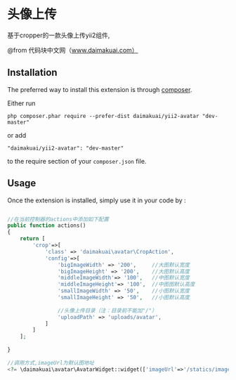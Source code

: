 头像上传
====
基于cropper的一款头像上传yii2组件,

@from 代码块中文网（www.daimakuai.com）

Installation
------------

The preferred way to install this extension is through [composer](http://getcomposer.org/download/).

Either run

```
php composer.phar require --prefer-dist daimakuai/yii2-avatar "dev-master"
```

or add

```
"daimakuai/yii2-avatar": "dev-master"
```

to the require section of your `composer.json` file.


Usage
-----

Once the extension is installed, simply use it in your code by  :

```php

//在当前控制器的actions中添加如下配置
public function actions()
{
    return [
        'crop'=>[
            'class' => 'daimakuai\avatar\CropAction',
            'config'=>[
                'bigImageWidth' => '200',     //大图默认宽度
                'bigImageHeight' => '200',    //大图默认高度
                'middleImageWidth'=> '100',   //中图默认宽度
                'middleImageHeight'=> '100',  //中图图默认高度
                'smallImageWidth' => '50',    //小图默认宽度
                'smallImageHeight' => '50',   //小图默认高度
                
                //头像上传目录（注：目录前不能加"/"）
                'uploadPath' => 'uploads/avatar',
            ]
        ]
    ]; 
    
}
 
//调用方式,imageUrl为默认图地址
<?= \daimakuai\avatar\AvatarWidget::widget(['imageUrl'=>'/statics/images/avatar/avatar_1.jpg']); ?>
```